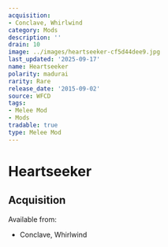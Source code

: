 ```yaml
---
acquisition:
- Conclave, Whirlwind
category: Mods
description: ''
drain: 10
image: ../images/heartseeker-cf5d44dee9.jpg
last_updated: '2025-09-17'
name: Heartseeker
polarity: madurai
rarity: Rare
release_date: '2015-09-02'
source: WFCD
tags:
- Melee Mod
- Mods
tradable: true
type: Melee Mod
---
```


# Heartseeker

## Acquisition

Available from:
- Conclave, Whirlwind

